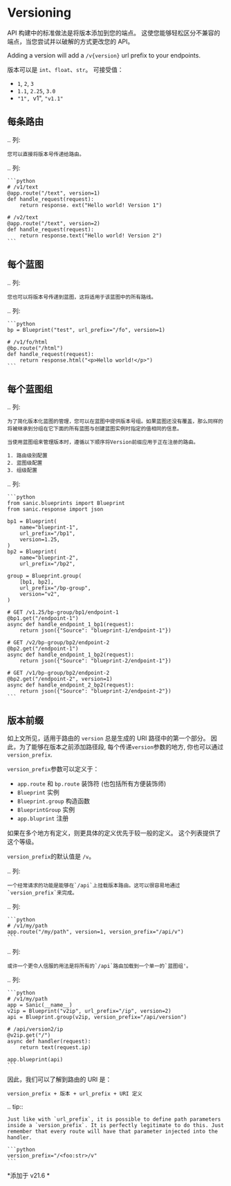 # Versioning

API 构建中的标准做法是将版本添加到您的端点。 这使您能够轻松区分不兼容的端点，当您尝试并以破解的方式更改您的 API。

Adding a version will add a `/v{version}` url prefix to your endpoints.

版本可以是 `int`、`float`、`str`。 可接受值：

- `1`, `2`, `3`
- `1.1`, `2.25`, `3.0`
- `"1", `v1", `"v1.1"`

## 每条路由

.. 列:

```
您可以直接将版本号传递给路由。
```

.. 列:

````
```python
# /v1/text
@app.route("/text", version=1)
def handle_request(request):
    return response. ext("Hello world! Version 1")

# /v2/text
@app.route("/text", version=2)
def handle_request(request):
    return response.text("Hello world! Version 2")
```
````

## 每个蓝图

.. 列:

```
您也可以将版本号传递到蓝图，这将适用于该蓝图中的所有路线。
```

.. 列:

````
```python
bp = Blueprint("test", url_prefix="/fo", version=1)

# /v1/fo/html
@bp.route("/html")
def handle_request(request):
    return response.html("<p>Hello world!</p>")
```
````

## 每个蓝图组

.. 列:

```
为了简化版本化蓝图的管理，您可以在蓝图中提供版本号组。如果蓝图还没有覆盖，那么同样的将被继承到分组在它下面的所有蓝图与创建蓝图实例时指定的值相同的信息。

当使用蓝图组来管理版本时，遵循以下顺序将Version前缀应用于正在注册的路由。

1. 路由级别配置
2. 蓝图级配置
3. 组级配置
```

.. 列:

````
```python
from sanic.blueprints import Blueprint
from sanic.response import json

bp1 = Blueprint(
    name="blueprint-1",
    url_prefix="/bp1",
    version=1.25,
)
bp2 = Blueprint(
    name="blueprint-2",
    url_prefix="/bp2",

group = Blueprint.group(
    [bp1, bp2],
    url_prefix="/bp-group",
    version="v2",
)

# GET /v1.25/bp-group/bp1/endpoint-1
@bp1.get("/endpoint-1")
async def handle_endpoint_1_bp1(request):
    return json({"Source": "blueprint-1/endpoint-1"})

# GET /v2/bp-group/bp2/endpoint-2
@bp2.get("/endpoint-1")
async def handle_endpoint_1_bp2(request):
    return json({"Source": "blueprint-2/endpoint-1"})

# GET /v1/bp-group/bp2/endpoint-2
@bp2.get("/endpoint-2", version=1)
async def handle_endpoint_2_bp2(request):
    return json({"Source": "blueprint-2/endpoint-2"})
```
````

## 版本前缀

如上文所见，适用于路由的 `version` 总是生成的 URI 路径中的第一个部分。 因此，为了能够在版本之前添加路径段, 每个传递`version`参数的地方, 你也可以通过 `version_prefix`.

`version_prefix`参数可以定义于：

- `app.route` 和 `bp.route` 装饰符 (也包括所有方便装饰师)
- `Blueprint` 实例
- `Blueprint.group` 构造函数
- `BlueprintGroup` 实例
- `app.bluprint` 注册

如果在多个地方有定义，则更具体的定义优先于较一般的定义。 这个列表提供了这个等级。

`version_prefix`的默认值是 `/v`。

.. 列:

```
一个经常请求的功能是能够在`/api`上挂载版本路由。这可以很容易地通过`version_prefix`来完成。
```

.. 列:

````
```python
# /v1/my/path
app.route("/my/path", version=1, version_prefix="/api/v")
```
````

.. 列:

```
或许一个更令人信服的用法是将所有的`/api`路由加载到一个单一的`蓝图组'。
```

.. 列:

````
```python
# /v1/my/path
app = Sanic(__name__)
v2ip = Blueprint("v2ip", url_prefix="/ip", version=2)
api = Blueprint.group(v2ip, version_prefix="/api/version")

# /api/version2/ip
@v2ip.get("/")
async def handler(request):
    return text(request.ip)

app.blueprint(api)
```
````

因此，我们可以了解到路由的 URI 是：

```
version_prefix + 版本 + url_prefix + URI 定义
```

.. tip::

````
Just like with `url_prefix`, it is possible to define path parameters inside a `version_prefix`. It is perfectly legitimate to do this. Just remember that every route will have that parameter injected into the handler.

```python
version_prefix="/<foo:str>/v"
```
````

\*添加于 v21.6 \*
